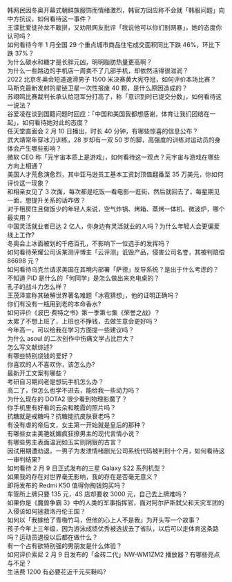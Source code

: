 韩网民因冬奥开幕式朝鲜族服饰而情绪激烈，韩官方回应称不会就「韩服问题」向中方抗议，如何看待这一事件？  
王濛批爱徒孙龙不敢拼，又劝阻网友批评「我说他可以你们别网暴」，她的态度你认可吗？  
如何看待今年 1 月全国 29 个重点城市商品住宅成交面积同比下跌 46%，环比下跌 37%？  
为什么碳水和糖才是长胖元凶，明明脂肪热量更高啊？  
为什么一些路边的手机店一周卖不了几部手机，却依然活得很滋润？  
2022 北京冬奥会短道速滑男子 1500 米决赛黄大宪夺冠，如何评价本场比赛？  
马斯克最新发射的星链卫星一次性报废 40 颗，是什么原因造成的？  
苏翊鸣比赛裁判长承认给冠军分打高了，称「意识到时已提交分数」，如何看待这一说法？  
谷爱凌在谈到国籍问题时回应：「中国和美国我都想感谢，体育让我们团结在一起」，如何看待她对此的态度？  
任天堂直面会 2 月 10 日播出，时长 40 分钟，有哪些惊喜的信息公布？  
武大靖常年穿冰刀训练，28 岁却有一双 50 岁的脚，高强度的训练对运动员的身体会产生哪些影响？  
微软 CEO 称「元宇宙本质上是游戏」，如何看待这一观点？元宇宙与游戏在哪些方向上相通？  
美国人才荒愈演愈烈，其中亚马逊员工基本工资封顶值翻番至 35 万美元，你如何评价这一现象？  
和相亲女见了 3 次面，每次都是吃饭—看电影—逛街，然后就回去了，每星期见一面，想提升关系的话咋做？  
对于租房住且做饭少的年轻人来说，空气炸锅、烤箱、蒸烤一体机、微波炉，哪个最实用？  
中国灵活就业者已达 2 亿人，你身边有灵活就业的人吗？为什么年轻人会更偏爱线上工作?  
冬奥会上冰面被划的千疮百孔，不影响下一位选手的发挥吗？  
如何看待荣耀公司诉某测评博主「云评测」诋毁产品，侵害公司名誉，其被判赔偿 86698 元？  
如何看待乌克兰请求美国在其境内部署「萨德」反导系统？是出于什么考虑的？  
不知道 PID 是什么的「何同学」是怎么做出来充电桌的？  
孔子的战斗力怎么样？  
王茂泽宣称其破解世界著名难题「冰雹猜想」，他的证明正确吗？  
你们有没有一瓶用到老的本命香水?  
如何评价《波巴·费特之书》第一季第七集《荣誉之战》？  
太累了不想上班了，上班也不挣钱，去做生意会更好吗？  
今年高一，可以给我在学习方面提一些建议吗？  
为什么 asoul 的二次创作中伤痛文学占比巨大？  
怎么写文献综述?  
有哪些特别烧钱的爱好？  
你喜欢的人不喜欢你，该怎么办?  
最新开工文案有哪些？  
考研自习期间老是想玩手机怎么办？  
高二了，但怎么也学不进去，能给我一些动力吗？  
为什么现在的 DOTA2 很少看到物理影魔了？  
你手机里有好看的云朵和晚霞的照片吗？  
抗糖就是戒糖吗？抗糖能抗皮肤衰老吗？  
有没有虐的帝后文，女主第一开始就是皇后的那种？  
有哪些女主美艳妩媚疯狂撩男主的现代言情小说？  
有哪些男主表面温润如玉实则阴狠的古言？  
因试用期遭劝退，一男子为发泄情绪删光公司系统代码被判刑十个月，如何看待这一审判结果?  
如何看待 2 月 9 日正式发布的三星 Galaxy S22 系列机型？  
如果我的存在对世界毫无影响，我的存在是否毫无意义？  
即将发布的 Redmi K50 值得你掏钱购买吗？  
车管所上牌只要 135 元，4S 店却要收 3000 元，自己去上牌难吗？  
如果你是《魔兽争霸 3》中的人类的军事指挥官，面对阿尔萨斯弑父和天灾军团的入侵该如何拯救洛丹伦王国？  
如何以「我嫁给了青梅竹马，但他的心上人不是我」为开头写一个故事？  
孩子今年上三年级，因为游泳成绩优秀被选拔去了省队，以后可以走体育这条路吗？运动员退役以后都在做什么？  
有一个占有欲特别强的男朋友是什么体验？  
如何评价索尼 2 月 9 日发布的「金砖二代」NW-WM1ZM2 播放器？有哪些亮点与不足？  
生活费 1200 有必要花近千元买鞋吗?  
